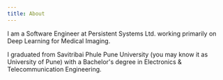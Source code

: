 ```yaml
---
title: About
---
```

I am a Software Engineer at Persistent Systems Ltd. working primarily on Deep Learning for Medical Imaging.

I graduated from Savitribai Phule Pune University (you may know it as University of Pune) with a Bachelor's degree in Electronics & Telecommunication Engineering.

